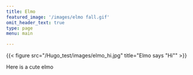 ```yaml
---
title: Elmo
featured_image: '/images/elmo fall.gif'
omit_header_text: true
type: page
menu: main

---
```

{{< figure src="/Hugo_test/images/elmo_hi.jpg" title="Elmo says \"Hi\"" >}}

Here is a cute elmo